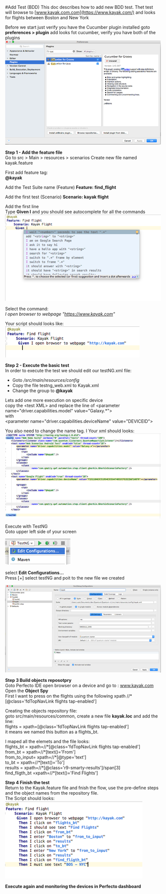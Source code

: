 #Add Test (BDD)
This doc describes how to add new BDD test.
Thet test will browse to [www.kayak.com.com](https://www.kayak.com/) and looks for flights between Boston and New York 

Before we start just verify you have the Cucumber plugin installed 
goto  
**preferences > plugin** add looks fot cucumber, verify you have both of the plugins 
![import](image/plugin.png?raw=true "plug")


**Step 1 - Add the feature file**  
Go to src > Main > resources > scenarios 
Create new file named kayak.feature

First add feature tag:  
**@kayak**

Add the Test Suite name (Feature)
**Feature: find_flight**

Add the first test (Scenario)
**Scenario: kayak flight**

Add the first line   
Type **Given I** and you should see autocomplete for all the commands
 ![import](image/auto.png?raw=true "auto")

Select the command:  
 *I open browser to webpage "https://www.kayak.com"*
 
 Your script should looks like:  
  ![import](image/script1.png?raw=true "auto")
  
  **Step 2 - Execute the basic test**   
  In order to execute the test we should edit our testNG.xml file:
  
* Goto */src/main/resources/config*
* Copy the file testng_web.xml to Kayak.xml
* Change the group to **@kayak**

Lets add one more execution on specific device   
copy the \<test XML\> and replace the line  of
\<parameter name="driver.capabilities.model" value="Galaxy.*"></parameter>  
	with   
\<parameter name="driver.capabilities.deviceName" value="DEVICEID"></parameter>

You also need to change the name tag.  I
Your xml should looks:
  ![import](image/testngxml.png?raw=true "xmlng")
  
Execute with TestNG  
Goto upper left side of your screen 

![import](image/editrun.png?raw=true "xml") 
 
select **Edit Configurations...**  
Press [+] select testNG and poit to the new file we created 

![import](image/runG.png?raw=true "rg") 


**Step 3 Build objects reposotpry**  
Goto Perfecto IDE open browser on a device and go to : www.kayak.com   
Open the **Object Spy**  
First I want to press on the flights using the following xpath 
//*[@class='fdTopNavLink flights tap-enabled']

Creating the objects repository file:  
goto src/main/resources/common, create a new file **kayak.loc** and add the line:  
flights = xpath=[@class='fdTopNavLink flights tap-enabled']    
it means we named this button as a flights_bt.  

I maped all the elemets and the file looks:  
flights_bt = xpath=//\*[@class='fdTopNavLink flights tap-enabled']  
from\_bt = xpath=//\*[text()='From']  
from\_to\_input= xpath=//\*[@type='text']  
to\_bt = xpath=//\*[text()='To']  
results = xpath=//\*[@class='r9-smarty-results']/span[3]  
find\_fligth\_bt =xpath=//\*[text()='Find Flights']  


**Step 4 Finish the test**  
Return to the Kayak.feature file and fnish the flow, use the pre-define steps and the object names from the repository file.  
The Script should looks:  
![import](image/script2.png?raw=true "auto")


**Execute again and monitoring the devices in Perfecto dashboard**


 






   





